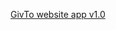 [GivTo website app v1.0 ](https://5e8a6df72b46a48f29afb63d--pedantic-albattani-fc2f51.netlify.com/myaccount)
